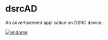 dsrcAD
======

An advertisement application on DSRC device.




[![endorse](http://api.coderwall.com/rhodon/endorsecount.png)](http://coderwall.com/rhodon)